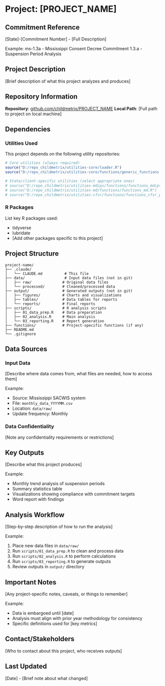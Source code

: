 # Project: [PROJECT_NAME]

## Commitment Reference

[State]-[Commitment Number] - [Full Description]

Example: ms-1.3a - Mississippi Consent Decree Commitment 1.3.a - Suspension Period Analysis

## Project Description

[Brief description of what this project analyzes and produces]

## Repository Information

**Repository**: [github.com/childmetrix/PROJECT_NAME](https://github.com/childmetrix/PROJECT_NAME)
**Local Path**: [Full path to project on local machine]

## Dependencies

### Utilities Used

This project depends on the following utility repositories:

```r
# Core utilities (always required)
source("D:/repo_childmetrix/utilities-core/loader.R")
source("D:/repo_childmetrix/utilities-core/functions/generic_functions.R")

# State/client-specific utilities (select appropriate ones)
# source("D:/repo_childmetrix/utilities-mdcps/functions/functions_mdcps.R")
# source("D:/repo_childmetrix/utilities-md/functions/functions_md.R")
# source("D:/repo_childmetrix/utilities-cfsr/functions/functions_cfsr_profile.R")
```

### R Packages

List key R packages used:
- tidyverse
- lubridate
- [Add other packages specific to this project]

## Project Structure

```
project-name/
├── .claude/
│   └── CLAUDE.md          # This file
├── data/                  # Input data files (not in git)
│   ├── raw/              # Original data files
│   └── processed/        # Cleaned/processed data
├── output/               # Generated outputs (not in git)
│   ├── figures/          # Charts and visualizations
│   ├── tables/           # Data tables for reports
│   └── reports/          # Final reports
├── scripts/              # R analysis scripts
│   ├── 01_data_prep.R    # Data preparation
│   ├── 02_analysis.R     # Main analysis
│   └── 03_reporting.R    # Report generation
├── functions/            # Project-specific functions (if any)
├── README.md
└── .gitignore
```

## Data Sources

### Input Data

[Describe where data comes from, what files are needed, how to access them]

Example:
- Source: Mississippi SACWIS system
- File: `monthly_data_YYYYMM.csv`
- Location: `data/raw/`
- Update frequency: Monthly

### Data Confidentiality

[Note any confidentiality requirements or restrictions]

## Key Outputs

[Describe what this project produces]

Example:
- Monthly trend analysis of suspension periods
- Summary statistics table
- Visualizations showing compliance with commitment targets
- Word report with findings

## Analysis Workflow

[Step-by-step description of how to run the analysis]

Example:
1. Place new data files in `data/raw/`
2. Run `scripts/01_data_prep.R` to clean and process data
3. Run `scripts/02_analysis.R` to perform calculations
4. Run `scripts/03_reporting.R` to generate outputs
5. Review outputs in `output/` directory

## Important Notes

[Any project-specific notes, caveats, or things to remember]

Example:
- Data is embargoed until [date]
- Analysis must align with prior year methodology for consistency
- Specific definitions used for [key metrics]

## Contact/Stakeholders

[Who to contact about this project, who receives outputs]

## Last Updated

[Date] - [Brief note about what changed]
